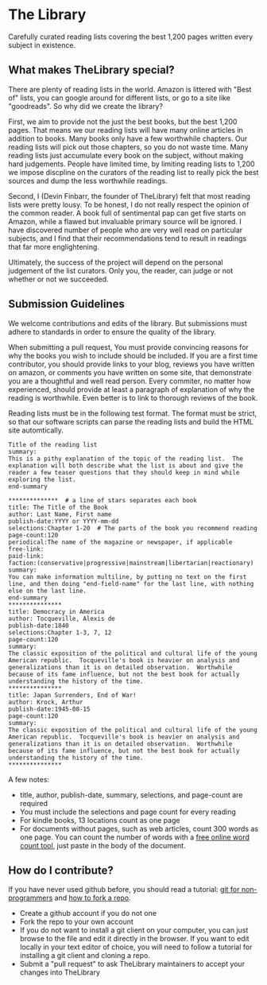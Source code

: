 The Library
==========

Carefully curated reading lists covering the best 1,200 pages written every subject in existence.


What makes TheLibrary special?
-----------------------
There are plenty of reading lists in the world.  Amazon is littered with "Best of" lists, you can google around for different lists, or go to a site like "goodreads".  So why did we create the library?

First, we aim to provide not the just the best books, but the best 1,200 pages.  That means we our reading lists will have many online articles in addition to books.  Many books only have a few worthwhile chapters.  Our reading lists will pick out those chapters, so you do not waste time.  Many reading lists just accumulate every book on the subject, without making hard judgements.  People have limited time, by limiting reading lists to 1,200 we impose discpline on the curators of the reading list to really pick the best sources and dump the less worthwhile readings.


Second, I (Devin Finbarr, the founder of TheLibrary) felt that most reading lists were pretty lousy.  To be honest, I do not really respect the opinion of the common reader.  A book full of sentimental pap can get five starts on Amazon, while a flawed but invaluable primary source will be ignored.  I have discovered number of people who are very well read on particular subjects, and I find that their recommendations tend to result in readings that far more englightening.  

Ultimately, the success of the project will depend on the personal judgement of the list curators.  Only you, the reader, can judge or not whether or not we succeeded.


Submission Guidelines
---------------------
We welcome contributions and edits of the library.  But submissions must adhere to standards in order to ensure the quality of the library.

When submitting a pull request, You must provide convincing reasons for why the books you wish to include should be included.  If you are a first time contributor, you should provide links to your blog, reviews you have written on amazon, or comments you have written on some site, that demonstrate you are a thoughtful and well read person.  Every commiter, no matter how experienced, should provide at least a paragraph of explanation of why the reading is worthwhile.  Even better is to link to thorough reviews of the book.  

Reading lists must be in the following test format.  The format must be strict, so that our software scripts can parse the reading lists and build the HTML site automtically.

```
Title of the reading list
summary:
This is a pithy explanation of the topic of the reading list.  The explanation will both describe what the list is about and give the reader a few teaser questions that they should keep in mind while exploring the list.
end-summary

**************  # a line of stars separates each book
title: The Title of the Book
author: Last Name, First name
publish-date:YYYY or YYYY-mm-dd
selections:Chapter 1-20  # The parts of the book you recommend reading
page-count:120 
periodical:The name of the magazine or newspaper, if applicable
free-link:
paid-link:
faction:(conservative|progressive|mainstream|libertarian|reactionary)
summary:
You can make information multiline, by putting no text on the first line, and then doing "end-field-name" for the last line, with nothing else on the last line.
end-summary
***************
title: Democracy in America
author: Tocqueville, Alexis de
publish-date:1840
selections:Chapter 1-3, 7, 12
page-count:120
summary:
The classic exposition of the political and cultural life of the young American republic.  Tocqueville's book is heavier on analysis and generalizations than it is on detailed observation.  Worthwhile because of its fame influence, but not the best book for actually understanding the history of the time.
***************
title: Japan Surrenders, End of War!
author: Krock, Arthur
publish-date:1945-08-15
page-count:120
summary:
The classic exposition of the political and cultural life of the young American republic.  Tocqueville's book is heavier on analysis and generalizations than it is on detailed observation.  Worthwhile because of its fame influence, but not the best book for actually understanding the history of the time.
***************

``` 

A few notes:
* title, author, publish-date, summary, selections, and page-count are required
* You must include the selections and page count for every reading
* For kindle books, 13 locations count as one page
* For documents without pages, such as web articles, count 300 words as one page.  You can count the number of words with a [free online word count tool](http://www.wordcounttool.com/), just paste in the body of the document.




How do I contribute?
-----------------------

If you have never used github before, you should read a tutorial: [git for non-programmers](http://www.sitepoint.com/version-control-git/) and [how to fork a repo](https://help.github.com/articles/fork-a-repo).


* Create a github account if you do not one
* Fork the repo to your own account
* If you do not want to install a git client on your computer, you can just browse to the file and edit it directly in the browser.  If you want to edit locally in your text editor of choice, you will need to follow a tutorial for installing a git client and cloning a repo.
* Submit a "pull request" to ask TheLibrary maintainers to accept your changes into TheLibrary
